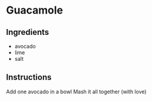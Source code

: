 # Guacamole
## Ingredients
* avocado
* lime
* salt
## Instructions
Add one avocado in a bowl
Mash it all together (with love)

